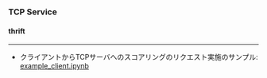 ### TCP Service
#### thrift

***

- クライアントからTCPサーバへのスコアリングのリクエスト実施のサンプル: [example_client.ipynb](./example_client.ipynb)

